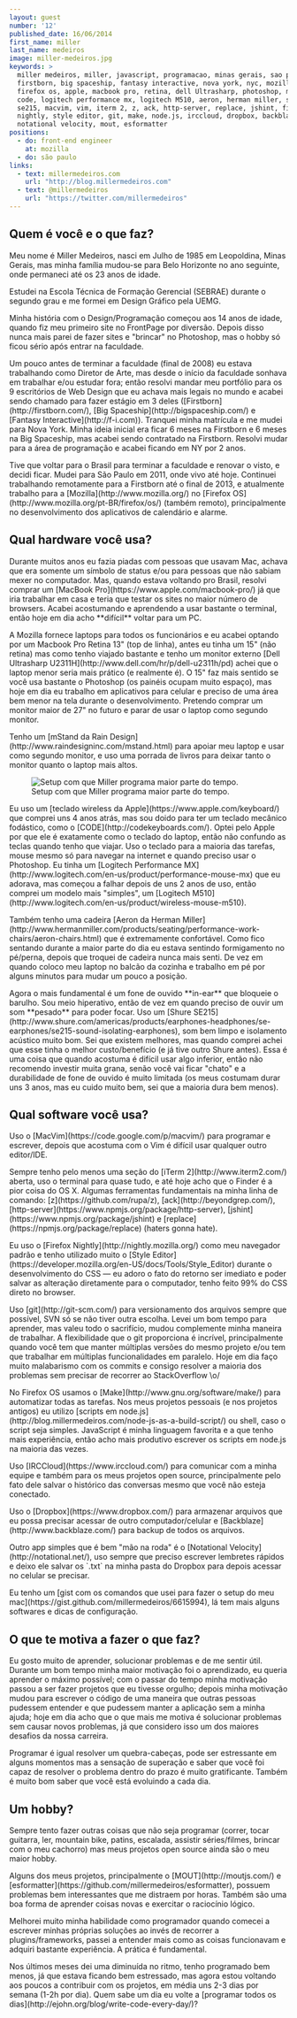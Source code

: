 ```yaml
---
layout: guest
number: '12'
published_date: 16/06/2014
first_name: miller
last_name: medeiros
image: miller-medeiros.jpg
keywords: >
  miller medeiros, miller, javascript, programacao, minas gerais, sao paulo,
  firstborn, big spaceship, fantasy interactive, nova york, nyc, mozilla,
  firefox os, apple, macbook pro, retina, dell Ultrasharp, photoshop, mstand,
  code, logitech performance mx, logitech M510, aeron, herman miller, shure
  se215, macvim, vim, iterm 2, z, ack, http-server, replace, jshint, firefox
  nightly, style editor, git, make, node.js, irccloud, dropbox, backblaze,
  notational velocity, mout, esformatter
positions:
  - do: front-end engineer
    at: mozilla
  - do: são paulo
links:
  - text: millermedeiros.com
    url: "http://blog.millermedeiros.com"
  - text: @millermedeiros
    url: "https://twitter.com/millermedeiros"
---
```


<section class="question">
  <div class="wrapper">
    <div class="question-title-area">
      <h2 class="question-title">Quem é você e o que faz?</h2>
    </div>
    <div class="question-content-area">
      <div class="question-content text">
        <p>
          Meu nome é Miller Medeiros, nasci em Julho de 1985 em Leopoldina, Minas
          Gerais, mas minha família mudou-se para Belo Horizonte no ano seguinte,
          onde permaneci até os 23 anos de idade.
        </p>
        <p>
          Estudei na Escola Técnica de Formação Gerencial (SEBRAE) durante o
          segundo grau e me formei em Design Gráfico pela UEMG.
        </p>
        <p>
          Minha história com o Design/Programação começou aos 14 anos de idade,
          quando fiz meu primeiro site no FrontPage por diversão. Depois disso
          nunca mais parei de fazer sites e "brincar" no Photoshop, mas o hobby
          só ficou sério após entrar na faculdade.
        </p>
        <p>
          Um pouco antes de terminar a faculdade (final de 2008) eu estava
          trabalhando como Diretor de Arte, mas desde o início da faculdade
          sonhava em trabalhar e/ou estudar fora; então resolvi mandar meu
          portfólio para os 9 escritórios de Web Design que eu achava mais
          legais no mundo e acabei sendo chamado para fazer estágio em 3 deles
          ([Firstborn](http://firstborn.com/), [Big Spaceship](http://bigspaceship.com/) e
          [Fantasy Interactive](http://f-i.com)). Tranquei minha matrícula e me mudei
          para Nova York. Minha ideia inicial era ficar 6 meses na Firstborn e 6
          meses na Big Spaceship, mas acabei sendo contratado na Firstborn.
          Resolvi mudar para a área de programação e acabei ficando em NY por 2
          anos.
        </p>
        <p>
          Tive que voltar para o Brasil para terminar a faculdade e renovar o
          visto, e decidi ficar. Mudei para São Paulo em 2011, onde vivo até
          hoje. Continuei trabalhando remotamente para a Firstborn até o final
          de 2013, e atualmente trabalho para a [Mozilla](http://www.mozilla.org/)
          no [Firefox OS](http://www.mozilla.org/pt-BR/firefox/os/) (também
          remoto), principalmente no desenvolvimento dos aplicativos de
          calendário e alarme.
        </p>
      </div>
    </div>
  </div>
</section>

<section class="question">
  <div class="wrapper">
    <div class="question-title-area">
      <h2 class="question-title">Qual hardware você usa?</h2>
    </div>
    <div class="question-content-area">
      <div class="question-content text">
        <p>
          Durante muitos anos eu fazia piadas com pessoas que usavam Mac, achava
          que era somente um símbolo de status e/ou para pessoas que não sabiam
          mexer no computador. Mas, quando estava voltando pro Brasil, resolvi
          comprar um [MacBook Pro](https://www.apple.com/macbook-pro/) já que iria trabalhar em casa e teria que testar os sites
          no maior número de browsers. Acabei acostumando e aprendendo a usar
          bastante o terminal, então hoje em dia acho **difícil** voltar para um PC.
        </p>
        <p>
          A Mozilla fornece laptops para todos os funcionários e eu acabei optando
          por um Macbook Pro Retina 13" (top de linha), antes eu tinha um 15" (não
          retina) mas como tenho viajado bastante e tenho um monitor externo
          [Dell Ultrasharp U2311H](http://www.dell.com/hr/p/dell-u2311h/pd)
          achei que o laptop menor seria mais prático (e realmente é). O 15" faz
          mais sentido se você usa bastante o Photoshop (os painéis ocupam muito
          espaço), mas hoje em dia eu trabalho em aplicativos para celular e
          preciso de uma área bem menor na tela durante o desenvolvimento.
          Pretendo comprar um monitor maior de 27" no futuro e parar de usar o
          laptop como segundo monitor.
        </p>
        <p>
          Tenho um
          [mStand da Rain Design](http://www.raindesigninc.com/mstand.html) para apoiar meu laptop
          e usar como segundo monitor, e uso uma porrada de livros para deixar
          tanto o monitor quanto o laptop mais altos.
        </p>
        <figure class="image-fit">
          <img src="/images/content/miller-medeiros-workspace.jpg"
               alt="Setup com que Miller programa maior parte do tempo." />
          <figcaption class="caption-top">Setup com que Miller programa maior parte do tempo.</figcaption>
        </figure>
        <p>
          Eu uso um [teclado wireless da Apple](https://www.apple.com/keyboard/)
          que comprei uns 4 anos atrás, mas sou doido para ter um
          teclado mecânico fodástico, como o [CODE](http://codekeyboards.com/).
          Optei pelo Apple por
          que ele é exatamente como o teclado do laptop, então não confundo as
          teclas quando tenho que viajar. Uso o teclado para a maioria das
          tarefas, mouse mesmo só para navegar na internet e quando preciso usar o
          Photoshop. Eu tinha um
          [Logitech Performance MX](http://www.logitech.com/en-us/product/performance-mouse-mx)
          que eu adorava, mas começou a
          falhar depois de uns 2 anos de uso, então comprei um modelo mais
          "simples", um [Logitech M510](http://www.logitech.com/en-us/product/wireless-mouse-m510).
        </p>
        <p>
          Também tenho uma cadeira
          [Aeron da Herman Miller](http://www.hermanmiller.com/products/seating/performance-work-chairs/aeron-chairs.html)
          que é extremamente confortável. Como fico sentando durante a maior
          parte do dia eu estava sentindo formigamento no pé/perna, depois que
          troquei de cadeira nunca mais senti. De vez em quando coloco meu
          laptop no balcão da cozinha e trabalho em pé por alguns minutos para
          mudar um pouco a posição.
        </p>
        <p>
          Agora o mais fundamental é um fone de ouvido **in-ear** que bloqueie o
          barulho. Sou meio hiperativo, então de vez em quando preciso de ouvir
          um som **pesado** para poder focar. Uso um
          [Shure SE215](http://www.shure.com/americas/products/earphones-headphones/se-earphones/se215-sound-isolating-earphones),
          som bem limpo e isolamento acústico muito bom. Sei que existem
          melhores, mas quando comprei achei que esse tinha o melhor
          custo/benefício (e já tive outro Shure antes). Essa é uma coisa que
          quando acostuma é difícil usar algo inferior, então não recomendo
          investir muita grana, senão você vai ficar "chato" e a durabilidade de
          fone de ouvido é muito limitada (os meus costumam durar uns 3 anos,
          mas eu cuido muito bem, sei que a maioria dura bem menos).
        </p>
      </div>
    </div>
  </div>
</section>

<section class="question">
  <div class="wrapper">
    <div class="question-title-area">
      <h2 class="question-title">Qual software você usa?</h2>
    </div>
    <div class="question-content-area">
      <div class="question-content text">
        <p>
          Uso o [MacVim](https://code.google.com/p/macvim/) para programar e
          escrever, depois que acostuma com o Vim é difícil usar qualquer outro
          editor/IDE.
        </p>
        <p>
          Sempre tenho pelo menos uma seção do [iTerm 2](http://www.iterm2.com/)
          aberta, uso o terminal para quase tudo, e até hoje acho que o Finder
          é a pior coisa do OS X. Algumas ferramentas fundamentais na minha
          linha de comando: [z](https://github.com/rupa/z),
          [ack](http://beyondgrep.com/),
          [http-server](https://www.npmjs.org/package/http-server),
          [jshint](https://www.npmjs.org/package/jshint) e
          [replace](https://npmjs.org/package/replace) (haters gonna hate).
        </p>
        <p>
          Eu uso o [Firefox Nightly](http://nightly.mozilla.org/) como meu
          navegador padrão e tenho utilizado muito o
          [Style Editor](https://developer.mozilla.org/en-US/docs/Tools/Style_Editor)
          durante o desenvolvimento do CSS — eu adoro o fato do retorno ser
          imediato e poder salvar as alteração diretamente para o computador,
          tenho feito 99% do CSS direto no browser.
        </p>
        <p>
          Uso [git](http://git-scm.com/) para versionamento dos arquivos sempre
          que possível, SVN só se não tiver outra escolha. Levei um bom tempo
          para aprender, mas valeu todo o sacrifício, mudou complemente minha
          maneira de trabalhar. A flexibilidade que o git proporciona é
          incrível, principalmente quando você tem que manter múltiplas versões
          do mesmo projeto e/ou tem que trabalhar em múltiplas funcionalidades
          em paralelo.  Hoje em dia faço muito malabarismo com os commits e
          consigo resolver a maioria dos problemas sem precisar de recorrer ao
          StackOverflow \o/
        </p>
        <p>
          No Firefox OS usamos o [Make](http://www.gnu.org/software/make/)
          para automatizar todas as tarefas. Nos meus projetos pessoais (e
          nos projetos antigos) eu utilizo
          [scripts em node.js](http://blog.millermedeiros.com/node-js-as-a-build-script/) ou
          shell, caso o script seja simples. JavaScript é minha linguagem
          favorita e a que tenho mais experiência, então acho mais produtivo
          escrever os scripts em node.js na maioria das vezes.
        </p>
        <p>
          Uso [IRCCloud](https://www.irccloud.com/) para comunicar com a minha
          equipe e também para os meus projetos open source, principalmente pelo
          fato dele salvar o histórico das conversas mesmo que você não esteja
          conectado.
        </p>
        <p>
          Uso o [Dropbox](https://www.dropbox.com/) para armazenar arquivos que
          eu possa precisar acessar de outro computador/celular e
          [Backblaze](http://www.backblaze.com/) para backup de todos os
          arquivos.
        </p>
        <p>
          Outro app simples que é bem "mão na roda" é o
          [Notational Velocity](http://notational.net/), uso sempre que preciso escrever
          lembretes rápidos e deixo ele salvar os `.txt` na minha pasta do
          Dropbox para depois acessar no celular se precisar.
        </p>
        <p>
          Eu tenho um
          [gist com os comandos que usei para fazer o setup do meu mac](https://gist.github.com/millermedeiros/6615994),
          lá tem mais alguns softwares e dicas de configuração.
        </p>
      </div>
    </div>
  </div>
</section>

<section class="question">
  <div class="wrapper">
    <div class="question-title-area">
      <h2 class="question-title">O que te motiva a fazer o que faz?</h2>
    </div>
    <div class="question-content-area">
      <div class="question-content text">
        <p>
          Eu gosto muito de aprender, solucionar problemas e de me sentir útil.
          Durante um bom tempo minha maior motivação foi o aprendizado, eu
          queria aprender o máximo possível; com o passar do tempo minha
          motivação passou a ser fazer projetos que eu tivesse orgulho; depois
          minha motivação mudou para escrever o código de uma maneira que outras
          pessoas pudessem entender e que pudessem manter a aplicação sem a
          minha ajuda; hoje em dia acho que o que mais me motiva é solucionar
          problemas sem causar novos problemas, já que considero isso um dos
          maiores desafios da nossa carreira.
        </p>
        <p>
          Programar é igual resolver um quebra-cabeças, pode ser estressante em
          alguns momentos mas a sensação de superação e saber que você foi capaz
          de resolver o problema dentro do prazo é muito gratificante. Também é
          muito bom saber que você está evoluindo a cada dia.
        </p>
      </div>
    </div>
  </div>
</section>

<section class="question">
  <div class="wrapper">
    <div class="question-title-area">
      <h2 class="question-title">Um hobby?</h2>
    </div>
    <div class="question-content-area">
      <div class="question-content text">
        <p>
          Sempre tento fazer outras coisas que não seja programar (correr, tocar
          guitarra, ler, mountain bike, patins, escalada, assistir
          séries/filmes, brincar com o meu cachorro) mas meus projetos open
          source ainda são o meu maior hobby.
        </p>
        <p>
          Alguns dos meus projetos, principalmente o [MOUT](http://moutjs.com/)
          e [esformatter](https://github.com/millermedeiros/esformatter),
          possuem problemas bem interessantes que me distraem por horas.
          Também são uma boa forma de aprender coisas novas e exercitar o
          raciocínio lógico.
        </p>
        <p>
          Melhorei muito minha habilidade como programador quando comecei a
          escrever minhas próprias soluções ao invés de recorrer a
          plugins/frameworks, passei a entender mais como as coisas funcionavam
          e adquiri bastante experiência. A prática é fundamental.
        </p>
        <p>
          Nos últimos meses dei uma diminuída no ritmo, tenho programado bem
          menos, já que estava ficando bem estressado, mas agora estou voltando
          aos poucos a contribuir com os projetos, em média uns 2-3 dias por
          semana (1-2h por dia). Quem sabe um dia eu volte a
          [programar todos os dias](http://ejohn.org/blog/write-code-every-day/)?
        </p>
      </div>
    </div>
  </div>
</section>
